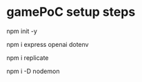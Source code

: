 # gamePoC setup steps



npm init -y

npm i express openai dotenv

npm i replicate

npm i -D nodemon

